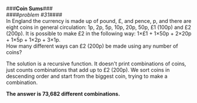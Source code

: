 ###__Coin Sums__###   
####_problem #31_####    
In England the currency is made up of pound, £, and pence, p, and there are eight coins in general circulation: 1p, 2p, 5p, 10p, 20p, 50p, £1 (100p) and £2 (200p). It is possible to make £2 in the following way: 1×£1 + 1×50p + 2×20p + 1×5p + 1×2p + 3×1p.   
How many different ways can £2 (200p) be made using any number of coins?

The solution is a recursive function. It doesn't print combinations of coins, just counts combinations that add up to £2 (200p). We sort coins in descending order and start from the biggest coin, trying to make a combination.

**The answer is 73,682 different combinations.**

